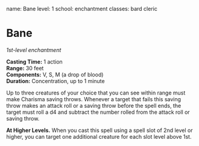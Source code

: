 name: Bane level: 1 school: enchantment classes: bard cleric

# Bane
_1st-level enchantment_

**Casting Time:** 1 action   
**Range:** 30 feet   
**Components:** V, S, M (a drop of blood)   
**Duration:** Concentration, up to 1 minute

Up to three creatures of your choice that you can see within range must make Charisma saving throws. Whenever a target that fails this saving throw makes an attack roll or a saving throw before the spell ends, the target must roll a d4 and subtract the number rolled from the attack roll or saving throw.

**At Higher Levels.** When you cast this spell using a spell slot of 2nd level or higher, you can target one additional creature for each slot level above 1st. 
